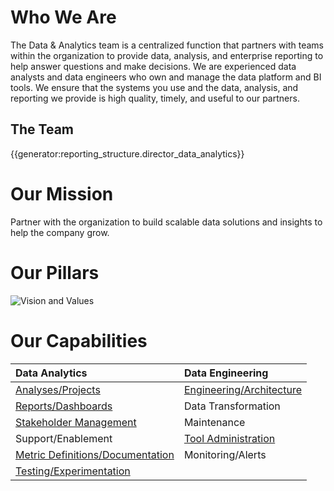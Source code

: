 # **Who We Are**

The Data & Analytics team is a centralized function that partners with teams within the organization to provide data, analysis, and enterprise reporting to help answer questions and make decisions. We are experienced data analysts and data engineers who own and manage the data platform and BI tools. We ensure that the systems you use and the data, analysis, and reporting we provide is high quality, timely, and useful to our partners.

## The Team

{{generator:reporting_structure.director_data_analytics}}

# **Our Mission**

Partner with the organization to build scalable data solutions and insights to help the company grow.

# **Our Pillars**

![Vision and Values](https://storage.googleapis.com/sourcegraph-assets/Data%20And%20Analytics%20Vision%20and%20Values.png)

# **Our Capabilities**

| <strong>Data Analytics</strong>               | <strong>Data Engineering</strong>           |
| :-------------------------------------------- | :------------------------------------------ |
| [Analyses/Projects](analyses-projects.md)     | [Engineering/Architecture](architecture.md) |
| [Reports/Dashboards](reports.md)              | Data Transformation                         |
| [Stakeholder Management](stakeholder-mgmt.md) | Maintenance                                 |
| Support/Enablement                            | [Tool Administration](tools.md)                         |
| [Metric Definitions/Documentation](documentation.md)              | Monitoring/Alerts                           |
| [Testing/Experimentation](testing.md)         |                                             |
